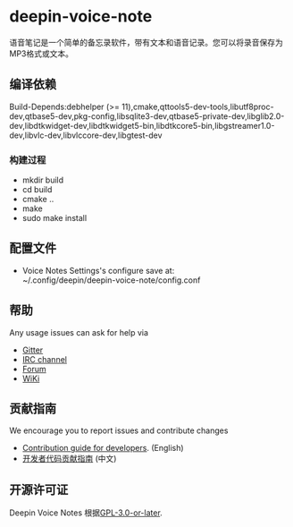 # deepin-voice-note

语音笔记是一个简单的备忘录软件，带有文本和语音记录。您可以将录音保存为MP3格式或文本。

## 编译依赖

Build-Depends:debhelper (>= 11),cmake,qttools5-dev-tools,libutf8proc-dev,qtbase5-dev,pkg-config,libsqlite3-dev,qtbase5-private-dev,libglib2.0-dev,libdtkwidget-dev,libdtkwidget5-bin,libdtkcore5-bin,libgstreamer1.0-dev,libvlc-dev,libvlccore-dev,libgtest-dev

### 构建过程
- mkdir build
- cd build
- cmake ..
- make
- sudo make install

## 配置文件

* Voice Notes Settings's configure save at:<br/>
~/.config/deepin/deepin-voice-note/config.conf

## 帮助

Any usage issues can ask for help via

* [Gitter](https://gitter.im/orgs/linuxdeepin/rooms)
* [IRC channel](https://webchat.freenode.net/?channels=deepin)
* [Forum](https://bbs.deepin.org)
* [WiKi](http://wiki.deepin.org/)

## 贡献指南

We encourage you to report issues and contribute changes

* [Contribution guide for developers](https://github.com/linuxdeepin/developer-center/wiki/Contribution-Guidelines-for-Developers-en). (English)
* [开发者代码贡献指南](https://github.com/linuxdeepin/developer-center/wiki/Contribution-Guidelines-for-Developers) (中文)

## 开源许可证

Deepin Voice Notes 根据[GPL-3.0-or-later](许可证).
